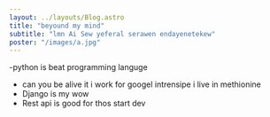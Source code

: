```yaml
---
layout: ../layouts/Blog.astro
title: "beyound my mind"
subtitle: "lmn Ai Sew yeferal serawen endayenetekew"
poster: "/images/a.jpg"
---
```

-python is beat programming languge
- can you be alive it i work for googel intrensipe i live in methionine
- Django is my wow
- Rest api is good for thos start dev
